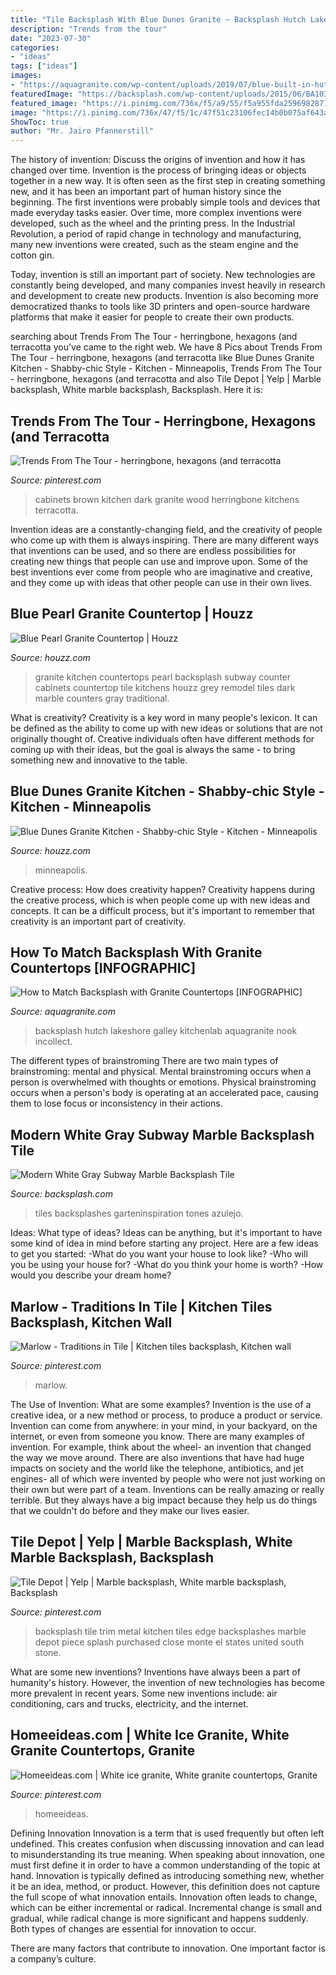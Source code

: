 ```yaml
---
title: "Tile Backsplash With Blue Dunes Granite ~ Backsplash Hutch Lakeshore Galley Kitchenlab Aquagranite Nook Incollect"
description: "Trends from the tour"
date: "2023-07-30"
categories:
- "ideas"
tags: ["ideas"]
images:
- "https://aquagranite.com/wp-content/uploads/2019/07/blue-built-in-hutch-and-sideboard-with-brass-hardware.jpg"
featuredImage: "https://backsplash.com/wp-content/uploads/2015/06/BA1034-subway-marble-kitchen-backsplash-tile-3.jpg"
featured_image: "https://i.pinimg.com/736x/f5/a9/55/f5a955fda2596982871ffc178f7ecd77.jpg"
image: "https://i.pinimg.com/736x/47/f5/1c/47f51c23106fec14b0b075af643a670c--brown-granite-kitchen-dark-brown-kitchen-cabinets.jpg?b=t"
ShowToc: true
author: "Mr. Jairo Pfannerstill"
---
```



The history of invention: Discuss the origins of invention and how it has changed over time.
Invention is the process of bringing ideas or objects together in a new way. It is often seen as the first step in creating something new, and it has been an important part of human history since the beginning.
The first inventions were probably simple tools and devices that made everyday tasks easier. Over time, more complex inventions were developed, such as the wheel and the printing press. In the Industrial Revolution, a period of rapid change in technology and manufacturing, many new inventions were created, such as the steam engine and the cotton gin.

Today, invention is still an important part of society. New technologies are constantly being developed, and many companies invest heavily in research and development to create new products. Invention is also becoming more democratized thanks to tools like 3D printers and open-source hardware platforms that make it easier for people to create their own products.

	

		
searching about Trends From The Tour - herringbone, hexagons (and terracotta you've came to the right web. We have 8 Pics about Trends From The Tour - herringbone, hexagons (and terracotta like Blue Dunes Granite Kitchen - Shabby-chic Style - Kitchen - Minneapolis, Trends From The Tour - herringbone, hexagons (and terracotta and also Tile Depot | Yelp | Marble backsplash, White marble backsplash, Backsplash. Here it is:
		
    
## Trends From The Tour - Herringbone, Hexagons (and Terracotta

<img loading=lazy src="https://i.pinimg.com/736x/47/f5/1c/47f51c23106fec14b0b075af643a670c--brown-granite-kitchen-dark-brown-kitchen-cabinets.jpg?b=t" onerror="this.onerror=null;this.src='https://tse2.mm.bing.net/th?id=OIP.z3aFWf67uBF-NAPt3JznJAHaJx&amp;pid=15.1';" alt="Trends From The Tour - herringbone, hexagons (and terracotta">

_Source: pinterest.com_

>cabinets brown kitchen dark granite wood herringbone kitchens terracotta. 

	

Invention ideas are a constantly-changing field, and the creativity of people who come up with them is always inspiring. There are many different ways that inventions can be used, and so there are endless possibilities for creating new things that people can use and improve upon. Some of the best inventions ever come from people who are imaginative and creative, and they come up with ideas that other people can use in their own lives.

    
## Blue Pearl Granite Countertop | Houzz

<img loading=lazy src="https://st.hzcdn.com/fimgs/1961cbba0fa51583_2336-w500-h666-b0-p0--traditional-kitchen.jpg" onerror="this.onerror=null;this.src='https://tse3.mm.bing.net/th?id=OIP.-_4uIZoqrAS-aXlgf28ESAHaJ3&amp;pid=15.1';" alt="Blue Pearl Granite Countertop | Houzz">

_Source: houzz.com_

>granite kitchen countertops pearl backsplash subway counter cabinets countertop tile kitchens houzz grey remodel tiles dark marble counters gray traditional. 

	

What is creativity?
Creativity is a key word in many people's lexicon. It can be defined as the ability to come up with new ideas or solutions that are not originally thought of. Creative individuals often have different methods for coming up with their ideas, but the goal is always the same - to bring something new and innovative to the table.

    
## Blue Dunes Granite Kitchen - Shabby-chic Style - Kitchen - Minneapolis

<img loading=lazy src="https://st.hzcdn.com/simgs/cab1920e0c6c6721_9-0379/home-design.jpg" onerror="this.onerror=null;this.src='https://tse1.mm.bing.net/th?id=OIP.F78XcH0VpX9EA8V7Sm7G2QHaJ4&amp;pid=15.1';" alt="Blue Dunes Granite Kitchen - Shabby-chic Style - Kitchen - Minneapolis">

_Source: houzz.com_

>minneapolis. 

	

Creative process: How does creativity happen?
Creativity happens during the creative process, which is when people come up with new ideas and concepts. It can be a difficult process, but it's important to remember that creativity is an important part of creativity.

    
## How To Match Backsplash With Granite Countertops [INFOGRAPHIC]

<img loading=lazy src="https://aquagranite.com/wp-content/uploads/2019/07/blue-built-in-hutch-and-sideboard-with-brass-hardware.jpg" onerror="this.onerror=null;this.src='https://tse3.mm.bing.net/th?id=OIP.U1L7cjj3REo7R3OTQztNYQHaFi&amp;pid=15.1';" alt="How to Match Backsplash with Granite Countertops [INFOGRAPHIC]">

_Source: aquagranite.com_

>backsplash hutch lakeshore galley kitchenlab aquagranite nook incollect. 

	

The different types of brainstroming
There are two main types of brainstroming: mental and physical. Mental brainstroming occurs when a person is overwhelmed with thoughts or emotions. Physical brainstroming occurs when a person's body is operating at an accelerated pace, causing them to lose focus or inconsistency in their actions.

    
## Modern White Gray Subway Marble Backsplash Tile

<img loading=lazy src="https://backsplash.com/wp-content/uploads/2015/06/BA1034-subway-marble-kitchen-backsplash-tile-3.jpg" onerror="this.onerror=null;this.src='https://tse4.mm.bing.net/th?id=OIP.ZLHGNfLOkvF1gNPjwXnT8AHaJ4&amp;pid=15.1';" alt="Modern White Gray Subway Marble Backsplash Tile">

_Source: backsplash.com_

>tiles backsplashes garteninspiration tones azulejo. 

	

Ideas: What type of ideas?
Ideas can be anything, but it's important to have some kind of idea in mind before starting any project. Here are a few ideas to get you started: 
-What do you want your house to look like? 
-Who will you be using your house for? 
-What do you think your home is worth? 
-How would you describe your dream home?

    
## Marlow - Traditions In Tile | Kitchen Tiles Backsplash, Kitchen Wall

<img loading=lazy src="https://i.pinimg.com/736x/f5/a9/55/f5a955fda2596982871ffc178f7ecd77.jpg" onerror="this.onerror=null;this.src='https://tse1.mm.bing.net/th?id=OIP.ljGIk4z1jD46z5bv7MEK0wHaHl&amp;pid=15.1';" alt="Marlow - Traditions in Tile | Kitchen tiles backsplash, Kitchen wall">

_Source: pinterest.com_

>marlow. 

	

The Use of Invention: What are some examples?
Invention is the use of a creative idea, or a new method or process, to produce a product or service. Invention can come from anywhere: in your mind, in your backyard, on the internet, or even from someone you know. 
There are many examples of invention. For example, think about the wheel- an invention that changed the way we move around. There are also inventions that have had huge impacts on society and the world like the telephone, antibiotics, and jet engines- all of which were invented by people who were not just working on their own but were part of a team. 
Inventions can be really amazing or really terrible. But they always have a big impact because they help us do things that we couldn't do before and they make our lives easier.

    
## Tile Depot | Yelp | Marble Backsplash, White Marble Backsplash, Backsplash

<img loading=lazy src="https://i.pinimg.com/736x/f7/36/15/f73615c970d68429abdce96b9ab5d160--photo-tiles-backsplash-tile.jpg" onerror="this.onerror=null;this.src='https://tse1.mm.bing.net/th?id=OIP.XDw2dltfxIvI4aehXEDeFgHaJ3&amp;pid=15.1';" alt="Tile Depot | Yelp | Marble backsplash, White marble backsplash, Backsplash">

_Source: pinterest.com_

>backsplash tile trim metal kitchen tiles edge backsplashes marble depot piece splash purchased close monte el states united south stone. 

	

What are some new inventions?
Inventions have always been a part of humanity's history. However, the invention of new technologies has become more prevalent in recent years. Some new inventions include: air conditioning, cars and trucks, electricity, and the internet.

    
## Homeeideas.com | White Ice Granite, White Granite Countertops, Granite

<img loading=lazy src="https://i.pinimg.com/originals/61/18/4c/61184cac99ec8bcfa7a1af86fb78a5f7.jpg" onerror="this.onerror=null;this.src='https://tse2.mm.bing.net/th?id=OIP.3GDyRocNqvkcnJXpimr7oAHaFj&amp;pid=15.1';" alt="Homeeideas.com | White ice granite, White granite countertops, Granite">

_Source: pinterest.com_

>homeeideas. 

	

Defining Innovation
Innovation is a term that is used frequently but often left undefined. This creates confusion when discussing innovation and can lead to misunderstanding its true meaning. When speaking about innovation, one must first define it in order to have a common understanding of the topic at hand.
Innovation is typically defined as introducing something new, whether it be an idea, method, or product. However, this definition does not capture the full scope of what innovation entails. Innovation often leads to change, which can be either incremental or radical. Incremental change is small and gradual, while radical change is more significant and happens suddenly. Both types of changes are essential for innovation to occur.

There are many factors that contribute to innovation. One important factor is a company’s culture.

